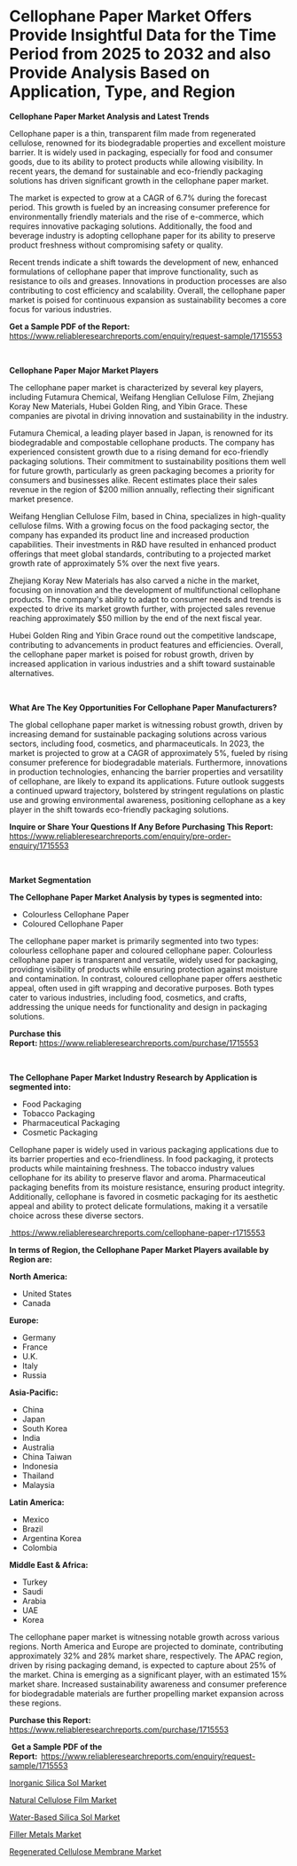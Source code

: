 <p><h1>Cellophane Paper Market Offers Provide Insightful Data for the Time Period from 2025 to 2032 and also Provide Analysis Based on Application, Type, and Region</h1></p><p><strong>Cellophane Paper Market Analysis and Latest Trends</strong></p>
<p><p>Cellophane paper is a thin, transparent film made from regenerated cellulose, renowned for its biodegradable properties and excellent moisture barrier. It is widely used in packaging, especially for food and consumer goods, due to its ability to protect products while allowing visibility. In recent years, the demand for sustainable and eco-friendly packaging solutions has driven significant growth in the cellophane paper market.</p><p>The market is expected to grow at a CAGR of 6.7% during the forecast period. This growth is fueled by an increasing consumer preference for environmentally friendly materials and the rise of e-commerce, which requires innovative packaging solutions. Additionally, the food and beverage industry is adopting cellophane paper for its ability to preserve product freshness without compromising safety or quality.</p><p>Recent trends indicate a shift towards the development of new, enhanced formulations of cellophane paper that improve functionality, such as resistance to oils and greases. Innovations in production processes are also contributing to cost efficiency and scalability. Overall, the cellophane paper market is poised for continuous expansion as sustainability becomes a core focus for various industries.</p></p>
<p><strong>Get a Sample PDF of the Report:&nbsp;</strong> <a href="https://www.reliableresearchreports.com/enquiry/request-sample/1715553?utm_campaign=40&utm_medium=2&utm_source=Github&utm_content=ia&utm_term=12012025&utm_id=cellophane-paper">https://www.reliableresearchreports.com/enquiry/request-sample/1715553</a></p>
<p>&nbsp;</p>
<p><strong>Cellophane Paper Major Market Players</strong></p>
<p><p>The cellophane paper market is characterized by several key players, including Futamura Chemical, Weifang Henglian Cellulose Film, Zhejiang Koray New Materials, Hubei Golden Ring, and Yibin Grace. These companies are pivotal in driving innovation and sustainability in the industry.</p><p>Futamura Chemical, a leading player based in Japan, is renowned for its biodegradable and compostable cellophane products. The company has experienced consistent growth due to a rising demand for eco-friendly packaging solutions. Their commitment to sustainability positions them well for future growth, particularly as green packaging becomes a priority for consumers and businesses alike. Recent estimates place their sales revenue in the region of $200 million annually, reflecting their significant market presence.</p><p>Weifang Henglian Cellulose Film, based in China, specializes in high-quality cellulose films. With a growing focus on the food packaging sector, the company has expanded its product line and increased production capabilities. Their investments in R&D have resulted in enhanced product offerings that meet global standards, contributing to a projected market growth rate of approximately 5% over the next five years.</p><p>Zhejiang Koray New Materials has also carved a niche in the market, focusing on innovation and the development of multifunctional cellophane products. The company's ability to adapt to consumer needs and trends is expected to drive its market growth further, with projected sales revenue reaching approximately $50 million by the end of the next fiscal year.</p><p>Hubei Golden Ring and Yibin Grace round out the competitive landscape, contributing to advancements in product features and efficiencies. Overall, the cellophane paper market is poised for robust growth, driven by increased application in various industries and a shift toward sustainable alternatives.</p></p>
<p>&nbsp;</p>
<p><strong>What Are The Key Opportunities For Cellophane Paper Manufacturers?</strong></p>
<p><p>The global cellophane paper market is witnessing robust growth, driven by increasing demand for sustainable packaging solutions across various sectors, including food, cosmetics, and pharmaceuticals. In 2023, the market is projected to grow at a CAGR of approximately 5%, fueled by rising consumer preference for biodegradable materials. Furthermore, innovations in production technologies, enhancing the barrier properties and versatility of cellophane, are likely to expand its applications. Future outlook suggests a continued upward trajectory, bolstered by stringent regulations on plastic use and growing environmental awareness, positioning cellophane as a key player in the shift towards eco-friendly packaging solutions.</p></p>
<p><strong>Inquire or Share Your Questions If Any Before Purchasing This Report:</strong> <a href="https://www.reliableresearchreports.com/enquiry/pre-order-enquiry/1715553?utm_campaign=40&utm_medium=2&utm_source=Github&utm_content=ia&utm_term=12012025&utm_id=cellophane-paper">https://www.reliableresearchreports.com/enquiry/pre-order-enquiry/1715553</a></p>
<p>&nbsp;</p>
<p><strong>Market Segmentation</strong></p>
<p><strong>The Cellophane Paper Market Analysis by types is segmented into:</strong></p>
<p><ul><li>Colourless Cellophane Paper</li><li>Coloured Cellophane Paper</li></ul></p>
<p><p>The cellophane paper market is primarily segmented into two types: colourless cellophane paper and coloured cellophane paper. Colourless cellophane paper is transparent and versatile, widely used for packaging, providing visibility of products while ensuring protection against moisture and contamination. In contrast, coloured cellophane paper offers aesthetic appeal, often used in gift wrapping and decorative purposes. Both types cater to various industries, including food, cosmetics, and crafts, addressing the unique needs for functionality and design in packaging solutions.</p></p>
<p><strong>Purchase this Report:&nbsp;</strong><a href="https://www.reliableresearchreports.com/purchase/1715553?utm_campaign=40&utm_medium=2&utm_source=Github&utm_content=ia&utm_term=12012025&utm_id=cellophane-paper">https://www.reliableresearchreports.com/purchase/1715553</a></p>
<p>&nbsp;</p>
<p><strong>The Cellophane Paper Market Industry Research by Application is segmented into:</strong></p>
<p><ul><li>Food Packaging</li><li>Tobacco Packaging</li><li>Pharmaceutical Packaging</li><li>Cosmetic Packaging</li></ul></p>
<p><p>Cellophane paper is widely used in various packaging applications due to its barrier properties and eco-friendliness. In food packaging, it protects products while maintaining freshness. The tobacco industry values cellophane for its ability to preserve flavor and aroma. Pharmaceutical packaging benefits from its moisture resistance, ensuring product integrity. Additionally, cellophane is favored in cosmetic packaging for its aesthetic appeal and ability to protect delicate formulations, making it a versatile choice across these diverse sectors.</p></p>
<p><a href="https://www.reliableresearchreports.com/cellophane-paper-r1715553?utm_campaign=40&utm_medium=2&utm_source=Github&utm_content=ia&utm_term=12012025&utm_id=cellophane-paper">&nbsp;https://www.reliableresearchreports.com/cellophane-paper-r1715553</a></p>
<p><strong>In terms of Region, the Cellophane Paper Market Players available by Region are:</strong></p>
<p>
    <p> <strong> North America: </strong>
        <ul>
            <li>United States</li>
            <li>Canada</li>
        </ul>
        </p> 
    <p> <strong> Europe: </strong>
        <ul>
            <li>Germany</li>
            <li>France</li>
            <li>U.K.</li>
            <li>Italy</li>
            <li>Russia</li>
        </ul>
        </p> 
    <p> <strong> Asia-Pacific: </strong>
        <ul>
            <li>China</li>
            <li>Japan</li>
            <li>South Korea</li>
            <li>India</li>
            <li>Australia</li>
            <li>China Taiwan</li>
            <li>Indonesia</li>
            <li>Thailand</li>
            <li>Malaysia</li>
        </ul>
        </p> 
    <p> <strong> Latin America: </strong>
        <ul>
            <li>Mexico</li>
            <li>Brazil</li>
            <li>Argentina Korea</li>
            <li>Colombia</li>
        </ul>
        </p> 
    <p> <strong> Middle East & Africa: </strong>
        <ul>
            <li>Turkey</li>
            <li>Saudi</li>
            <li>Arabia</li>
            <li>UAE</li>
            <li>Korea</li>
        </ul>
    </p>
    </p>
<p><p>The cellophane paper market is witnessing notable growth across various regions. North America and Europe are projected to dominate, contributing approximately 32% and 28% market share, respectively. The APAC region, driven by rising packaging demand, is expected to capture about 25% of the market. China is emerging as a significant player, with an estimated 15% market share. Increased sustainability awareness and consumer preference for biodegradable materials are further propelling market expansion across these regions.</p></p>
<p><strong>Purchase this Report: </strong><a href="https://www.reliableresearchreports.com/purchase/1715553?utm_campaign=40&utm_medium=2&utm_source=Github&utm_content=ia&utm_term=12012025&utm_id=cellophane-paper">https://www.reliableresearchreports.com/purchase/1715553</a></p>
<p>&nbsp;<strong>Get a Sample PDF of the Report:&nbsp;&nbsp;</strong><a href="https://www.reliableresearchreports.com/enquiry/request-sample/1715553?utm_campaign=40&utm_medium=2&utm_source=Github&utm_content=ia&utm_term=12012025&utm_id=cellophane-paper">https://www.reliableresearchreports.com/enquiry/request-sample/1715553</a></p>
<p><strong></strong></p>
<p><p><a href="https://github.com/stephaniwo144/Market-Research-Report-List-1/blob/main/inorganic-silica-sol-market.md?utm_campaign=40&utm_medium=2&utm_source=Github&utm_content=ia&utm_term=12012025&utm_id=cellophane-paper">Inorganic Silica Sol Market</a></p><p><a href="https://github.com/lvaill871987/Market-Research-Report-List-1/blob/main/natural-cellulose-film-market.md?utm_campaign=40&utm_medium=2&utm_source=Github&utm_content=ia&utm_term=12012025&utm_id=cellophane-paper">Natural Cellulose Film Market</a></p><p><a href="https://github.com/tanekacalderon743/Market-Research-Report-List-1/blob/main/water-based-silica-sol-market.md?utm_campaign=40&utm_medium=2&utm_source=Github&utm_content=ia&utm_term=12012025&utm_id=cellophane-paper">Water-Based Silica Sol Market</a></p><p><a href="https://github.com/ParvinKhatun77/Market-Research-Report-List-1/blob/main/filler-metals-market.md?utm_campaign=40&utm_medium=2&utm_source=Github&utm_content=ia&utm_term=12012025&utm_id=cellophane-paper">Filler Metals Market</a></p><p><a href="https://github.com/klaassenmackenzie6/Market-Research-Report-List-1/blob/main/regenerated-cellulose-membrane-market.md?utm_campaign=40&utm_medium=2&utm_source=Github&utm_content=ia&utm_term=12012025&utm_id=cellophane-paper">Regenerated Cellulose Membrane Market</a></p></p>